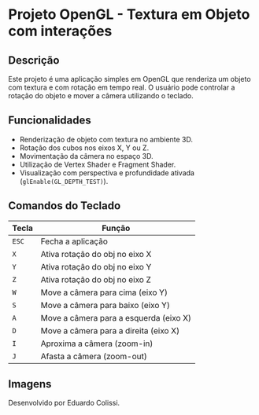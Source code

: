 # Projeto OpenGL - Textura em Objeto com interações

## Descrição

Este projeto é uma aplicação simples em OpenGL que renderiza um objeto com textura e com rotação em tempo real. O usuário pode controlar a rotação do objeto e mover a câmera utilizando o teclado.

## Funcionalidades

- Renderização de objeto com textura no ambiente 3D.
- Rotação dos cubos nos eixos X, Y ou Z.
- Movimentação da câmera no espaço 3D.
- Utilização de Vertex Shader e Fragment Shader.
- Visualização com perspectiva e profundidade ativada (`glEnable(GL_DEPTH_TEST)`).

## Comandos do Teclado

| Tecla | Função                                 |
|-------|----------------------------------------|
| `ESC` | Fecha a aplicação                      |
| `X`   | Ativa rotação do obj no eixo X      |
| `Y`   | Ativa rotação do obj no eixo Y      |
| `Z`   | Ativa rotação do obj no eixo Z      |
| `W`   | Move a câmera para cima (eixo Y)       |
| `S`   | Move a câmera para baixo (eixo Y)      |
| `A`   | Move a câmera para a esquerda (eixo X) |
| `D`   | Move a câmera para a direita (eixo X)  |
| `I`   | Aproxima a câmera (zoom-in)            |
| `J`   | Afasta a câmera (zoom-out)             |


## Imagens



Desenvolvido por Eduardo Colissi.

